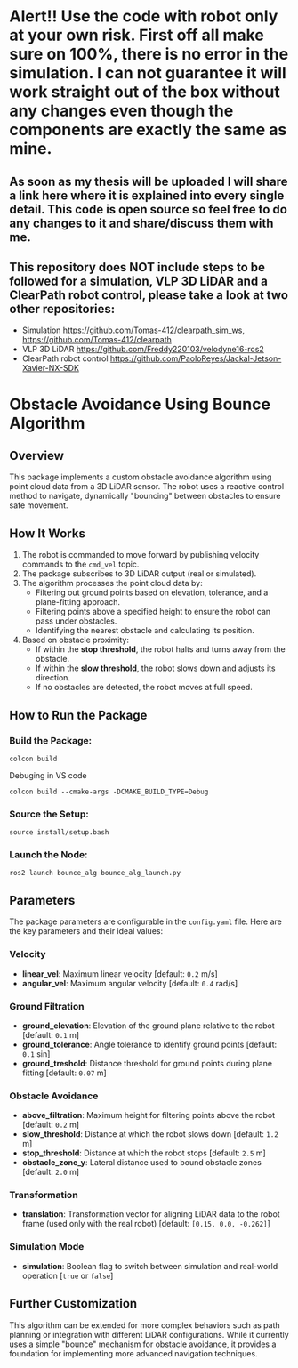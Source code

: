 # Alert!! Use the code with robot only at your own risk. First off all make sure on 100%, there is no error in the simulation. I can not guarantee it will work straight out of the box without any changes even though the components are exactly the same as mine.

## As soon as my thesis will be uploaded I will share a link here where it is explained into every single detail. This code is open source so feel free to do any changes to it and share/discuss them with me.

## This repository does NOT include steps to be followed for a simulation, VLP 3D LiDAR and a ClearPath robot control, please take a look at two other repositories:
- Simulation
https://github.com/Tomas-412/clearpath_sim_ws, 
https://github.com/Tomas-412/clearpath
- VLP 3D LiDAR
https://github.com/Freddy220103/velodyne16-ros2
- ClearPath robot control
https://github.com/PaoloReyes/Jackal-Jetson-Xavier-NX-SDK

# Obstacle Avoidance Using Bounce Algorithm  

## Overview  
This package implements a custom obstacle avoidance algorithm using point cloud data from a 3D LiDAR sensor. The robot uses a reactive control method to navigate, dynamically "bouncing" between obstacles to ensure safe movement.  

## How It Works  
1. The robot is commanded to move forward by publishing velocity commands to the `cmd_vel` topic.  
2. The package subscribes to 3D LiDAR output (real or simulated).  
3. The algorithm processes the point cloud data by:  
   - Filtering out ground points based on elevation, tolerance, and a plane-fitting approach.  
   - Filtering points above a specified height to ensure the robot can pass under obstacles.  
   - Identifying the nearest obstacle and calculating its position.  
4. Based on obstacle proximity:  
   - If within the **stop threshold**, the robot halts and turns away from the obstacle.  
   - If within the **slow threshold**, the robot slows down and adjusts its direction.  
   - If no obstacles are detected, the robot moves at full speed.  

## How to Run the Package  

### Build the Package:  
```  
colcon build  
```  
Debuging in VS code
``` 
colcon build --cmake-args -DCMAKE_BUILD_TYPE=Debug
``` 

### Source the Setup:  
```  
source install/setup.bash  
```  

### Launch the Node:  
```  
ros2 launch bounce_alg bounce_alg_launch.py  
```  

## Parameters  
The package parameters are configurable in the `config.yaml` file. Here are the key parameters and their ideal values:  

### Velocity  
- **linear_vel**: Maximum linear velocity [default: `0.2` m/s]  
- **angular_vel**: Maximum angular velocity [default: `0.4` rad/s]  

### Ground Filtration  
- **ground_elevation**: Elevation of the ground plane relative to the robot [default: `0.1` m]  
- **ground_tolerance**: Angle tolerance to identify ground points [default: `0.1` sin]  
- **ground_treshold**: Distance threshold for ground points during plane fitting [default: `0.07` m]  

### Obstacle Avoidance  
- **above_filtration**: Maximum height for filtering points above the robot [default: `0.2` m]  
- **slow_threshold**: Distance at which the robot slows down [default: `1.2` m]  
- **stop_threshold**: Distance at which the robot stops [default: `2.5` m]  
- **obstacle_zone_y**: Lateral distance used to bound obstacle zones [default: `2.0` m]  

### Transformation  
- **translation**: Transformation vector for aligning LiDAR data to the robot frame (used only with the real robot) [default: `[0.15, 0.0, -0.262]`]  

### Simulation Mode  
- **simulation**: Boolean flag to switch between simulation and real-world operation [`true` or `false`]  

## Further Customization  
This algorithm can be extended for more complex behaviors such as path planning or integration with different LiDAR configurations. While it currently uses a simple "bounce" mechanism for obstacle avoidance, it provides a foundation for implementing more advanced navigation techniques.  
